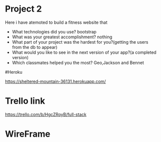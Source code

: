 # Project 2
Here i have atemoted to build a fitness website that 

- What technologies did you use?
 bootstrap
- What was your greatest accomplishment?
nothing
- What part of your project was the hardest for you?(getting the users from the db to appear)
- What would you like to see in the next version of your app?(a completed version)
- Which classmates helped you the most?
Geo,Jackson and Bennet

#Heroku

https://sheltered-mountain-36131.herokuapp.com/

# Trello link
https://trello.com/b/HgcZRoyB/full-stack

# WireFrame

